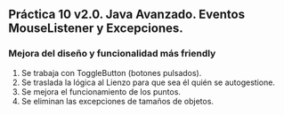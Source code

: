 ## Práctica 10 v2.0. Java Avanzado. Eventos MouseListener y Excepciones.
### Mejora del diseño y funcionalidad más friendly

1. Se trabaja con ToggleButton (botones pulsados).
2. Se traslada la lógica al Lienzo para que sea él quién se autogestione.
3. Se mejora el funcionamiento de los puntos.
4. Se eliminan las excepciones de tamaños de objetos.

